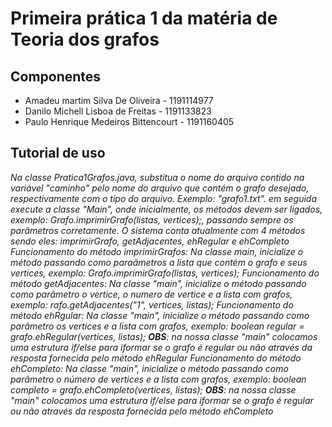 # Primeira prática 1 da matéria de Teoria dos grafos
## Componentes
* Amadeu martim Silva De Oliveira  - 1191114977
* Danilo Michell Lisboa de Freitas - 1191133823
* Paulo Henrique Medeiros Bittencourt - 1191160405
## Tutorial de uso 
_Na classe Pratica1Grafos.java, substitua o nome do arquivo contido na variável "caminho" pelo nome do arquivo que contém o grafo desejado, respectivamente com o tipo do arquivo. Exemplo: "grafo1.txt". em seguida execute a classe "Main", onde inicialmente, os métodos devem ser ligados, exemplo: Grafo.imprimirGrafo(listas, vertices);, passando sempre os parâmetros corretamente. O sistema conta atualmente com 4 métodos sendo eles: imprimirGrafo, getAdjacentes, ehRegular e ehCompleto
Funcionamento do método imprimirGrafos:
Na classe main, inicialize o método passando como paraâmetros a lista que contém o grafo e seus vertices, exemplo: Grafo.imprimirGrafo(listas, vertices);
Funcionamento do método getAdjacentes:
Na classe "main", inicialize o método passando como parâmetro o vertice, o numero de vertice e a lista com grafos, exemplo: rafo.getAdjacentes("1", vertices, listas);
Funcionamento do método ehRgular:
Na classe "main", inicialize o método passando como parâmetro os vertices e a lista com grafos, exemplo: boolean regular = grafo.ehRegular(vertices, listas);
**OBS**: na nossa classe "main" colocamos uma estrutura if/else para iformar se o grafo é regular ou não através da resposta fornecida pelo método ehRegular
Funcionamento do método ehCompleto:
Na classe "main", inicialize o método passando como parâmetro o número de vertices e a lista com grafos, exemplo:  boolean completo = grafo.ehCompleto(vertices, listas);
**OBS**: na nossa classe "main" colocamos uma estrutura if/else para iformar se o grafo é regular ou não através da resposta fornecida pelo método ehCompleto_
